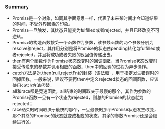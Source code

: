 ### Summary
* Promise是一个对象，如同其字面意思一样，代表了未来某时间才会知道结果的时间，不受外界因素的印象。
* Promise一旦触发，其状态只能变为fulfilled或者rejected，并且已经改变不可逆转。
* Promise的构造函数接受一个函数作为参数，该参数函数的两个参数分别为resolve和reject，其作用分别是将Promise的状态由pending转化为fulfilled或者rejected，并且将成功或者失败的返回值传递出去。
* then有两个函数作为Promise状态改变时的回调函数，当Promise状态改变时接受传递来的参数并调用相应的函数。then中的回调的过程为异步操作。
* catch方法是对.then(null,rejectFn)的封装（语法糖），用于指定发生错误时的回掉函数。一般来说，建议不要再then中定义rejected状态的回调函数，应该使用catch方法代替。
* all和race都是竞速函数，all结束的时间取决于最慢的那个，其作为参数的Promise函数一旦有一个状态为rejected，则总的Promise的状态就为rejected；
* race结束的时间取决于最快的那个，一旦最快的那个Promise状态发生改变，那个其总的Promise的状态就变成相应的状态，其余的参数Promise还是会继续进行的。
